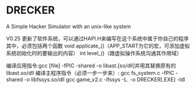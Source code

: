 # DRECKER
A Simple Hacker Simulator with an unix-like system

V0.25
更新了软件系统，可以通过HAPI.H来编写在这个系统中属于你自己的程序
其中，必须包括两个函数
void applicate_()（APP_START为它的宏，可添加虚拟系统初始化时的要输出的内容）
int level_()（跟虚拟操作系统沟通其作用域）

编译应用指令:gcc [file] -fPIC -shared -o libast.[so/dll]并用其替换原有的libast.so/dll
编译主程序指令（必须一步一步来）:
gcc fs_system.c -fPIC -shared -o libfssys.so/dll
gcc game_v2.c -lfssys -L. -o DRECKER[.EXE] -ldl
